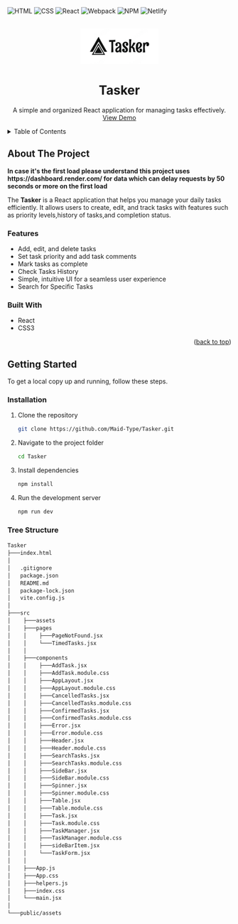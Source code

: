 ![HTML](https://img.shields.io/badge/HTML5-E34F26?style=for-the-badge&logo=html5&logoColor=white)
![CSS](https://img.shields.io/badge/CSS3-1572B6?style=for-the-badge&logo=css3&logoColor=white)
![React](https://img.shields.io/badge/React-20232A?style=for-the-badge&logo=react&logoColor=61DAFB)
![Webpack](https://img.shields.io/badge/Webpack-8DD6F9?style=for-the-badge&logo=webpack&logoColor=black)
![NPM](https://img.shields.io/badge/NPM-%23000000.svg?style=for-the-badge&logo=npm&logoColor=white)
![Netlify](https://img.shields.io/badge/Netlify-00C7B7?style=for-the-badge&logo=netlify&logoColor=white)

<div id="top"></div>

<!-- PROJECT LOGO -->
<br />
<div align="center">
  <a href="#">
    <img src="public/assets/logo.png" alt="Logo" height="80">
  </a>

  <h1 align="center">Tasker</h1>

  <p align="center">
    A simple and organized React application for managing tasks effectively.
    <br />
    <a target="_blank" href="https://taskerprogram.netlify.app">View Demo</a>
  </p>
</div>

<!-- TABLE OF CONTENTS -->
<details>
  <summary>Table of Contents</summary>
  <ol>
    <li>
      <a href="#about-the-project">About The Project</a>
      <ul>
        <li><a href="#features">Features</a></li>
        <li><a href="#built-with">Built With</a></li>
      </ul>
    </li>
    <li>
      <a href="#getting-started">Getting Started</a>
      <ul>
        <li><a href="#installation">Installation</a></li>
        <li><a href="#tree-structure">Tree Structure</a></li>
      </ul>
    </li>
  </ol>
</details>

<!-- ABOUT THE PROJECT -->
## About The Project

<strong>
In case it's the first load please understand this project uses https://dashboard.render.com/ for data which can delay requests by 50 seconds or more on the first load
</strong>

The <strong>Tasker</strong> is a React application that helps you manage your daily tasks efficiently. It allows users to create, edit, and track tasks with features such as priority levels,history of tasks,and completion status.

### Features

- Add, edit, and delete tasks
- Set task priority and add task comments
- Mark tasks as complete
- Check Tasks History
- Simple, intuitive UI for a seamless user experience
- Search for Specific Tasks

### Built With

- React
- CSS3

<p align="right">(<a href="#top">back to top</a>)</p>

<!-- GETTING STARTED -->
## Getting Started

To get a local copy up and running, follow these steps.

### Installation

1. Clone the repository

   ```sh
   git clone https://github.com/Maid-Type/Tasker.git
   ```
   
2. Navigate to the project folder

   ```sh
   cd Tasker
   ```

3. Install dependencies

   ```sh
   npm install
   ```

4. Run the development server

   ```sh
   npm run dev
   ```
   
### Tree Structure

```sh
Tasker
├───index.html
│
│   .gitignore
│   package.json
│   README.md
│   package-lock.json
│   vite.config.js
│
├───src
│    ├───assets
│    ├───pages
│    │    ├───PageNotFound.jsx
│    │    └───TimedTasks.jsx
│    │
│    ├───components
│    │    ├───AddTask.jsx
│    │    ├───AddTask.module.css
│    │    ├───AppLayout.jsx
│    │    ├───AppLayout.module.css
│    │    ├───CancelledTasks.jsx
│    │    ├───CancelledTasks.module.css
│    │    ├───ConfirmedTasks.jsx
│    │    ├───ConfirmedTasks.module.css
│    │    ├───Error.jsx
│    │    ├───Error.module.css
│    │    ├───Header.jsx
│    │    ├───Header.module.css
│    │    ├───SearchTasks.jsx
│    │    ├───SearchTasks.module.css
│    │    ├───SideBar.jsx
│    │    ├───SideBar.module.css
│    │    ├───Spinner.jsx
│    │    ├───Spinner.module.css
│    │    ├───Table.jsx
│    │    ├───Table.module.css
│    │    ├───Task.jsx
│    │    ├───Task.module.css
│    │    ├───TaskManager.jsx
│    │    ├───TaskManager.module.css
│    │    ├───sideBarItem.jsx
│    │    └───TaskForm.jsx
│    │
│    ├───App.js
│    ├───App.css
│    ├───helpers.js
│    ├───index.css
│    └───main.jsx
│
└───public/assets
```